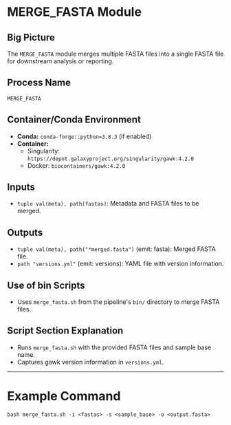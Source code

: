 # MERGE_FASTA Module

## Big Picture
The `MERGE_FASTA` module merges multiple FASTA files into a single FASTA file for downstream analysis or reporting.

## Process Name
`MERGE_FASTA`

## Container/Conda Environment
- **Conda:** `conda-forge::python=3.8.3` (if enabled)
- **Container:**
  - Singularity: `https://depot.galaxyproject.org/singularity/gawk:4.2.0`
  - Docker: `biocontainers/gawk:4.2.0`

## Inputs
- `tuple val(meta), path(fastas)`: Metadata and FASTA files to be merged.

## Outputs
- `tuple val(meta), path("*merged.fasta")` (emit: fasta): Merged FASTA file.
- `path "versions.yml"` (emit: versions): YAML file with version information.

## Use of bin Scripts
- Uses `merge_fasta.sh` from the pipeline's `bin/` directory to merge FASTA files.

## Script Section Explanation
- Runs `merge_fasta.sh` with the provided FASTA files and sample base name.
- Captures gawk version information in `versions.yml`.

---

# Example Command
```
bash merge_fasta.sh -i <fastas> -s <sample_base> -o <output.fasta>
```
